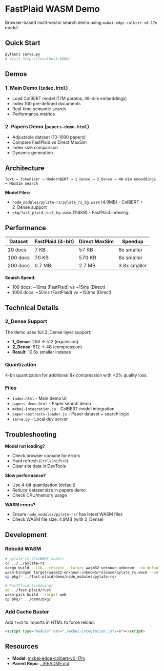 # FastPlaid WASM Demo

Browser-based multi-vector search demo using `mxbai-edge-colbert-v0-17m` model.

## Quick Start

```bash
python3 serve.py
# Visit http://localhost:8000/
```

## Demos

### 1. Main Demo (`index.html`)
- Load ColBERT model (17M params, 48-dim embeddings)
- Index 100 pre-defined documents
- Real-time semantic search
- Performance metrics

### 2. Papers Demo (`papers-demo.html`)
- Adjustable dataset (10-1000 papers)
- Compare FastPlaid vs Direct MaxSim
- Index size comparison
- Dynamic generation

## Architecture

```
Text → Tokenizer → ModernBERT → 1_Dense → 2_Dense → 48-dim embeddings → MaxSim Search
```

**Model Files:**
- `node_modules/pylate-rs/pylate_rs_bg.wasm` (4.9MB) - ColBERT + 2_Dense support
- `pkg/fast_plaid_rust_bg.wasm` (114KB) - FastPlaid indexing

## Performance

| Dataset | FastPlaid (4-bit) | Direct MaxSim | Speedup |
|---------|------------------|---------------|---------|
| 10 docs | 7 KB | 57 KB | 8x smaller |
| 100 docs | 70 KB | 570 KB | 8x smaller |
| 200 docs | 0.7 MB | 2.7 MB | 3.8x smaller |

**Search Speed:**
- 100 docs: ~10ms (FastPlaid) vs ~15ms (Direct)
- 1000 docs: ~50ms (FastPlaid) vs ~150ms (Direct)

## Technical Details

### 2_Dense Support
The demo uses full 2_Dense layer support:
- **1_Dense**: 256 → 512 (expansion)
- **2_Dense**: 512 → 48 (compression)
- **Result**: 10.6x smaller indexes

### Quantization
4-bit quantization for additional 8x compression with <2% quality loss.

### Files
- `index.html` - Main demo UI
- `papers-demo.html` - Paper search demo
- `mxbai-integration.js` - ColBERT model integration
- `paper-abstracts-loader.js` - Paper dataset + search logic
- `serve.py` - Local dev server

## Troubleshooting

**Model not loading?**
- Check browser console for errors
- Hard refresh (`Ctrl+Shift+R`)
- Clear site data in DevTools

**Slow performance?**
- Use 4-bit quantization (default)
- Reduce dataset size in papers demo
- Check CPU/memory usage

**WASM errors?**
- Ensure `node_modules/pylate-rs/` has latest WASM files
- Check WASM file size: 4.9MB (with 2_Dense)

## Development

### Rebuild WASM
```bash
# pylate-rs (ColBERT model)
cd ../../pylate-rs
cargo build --lib --release --target wasm32-unknown-unknown --no-default-features --features wasm
wasm-bindgen target/wasm32-unknown-unknown/release/pylate_rs.wasm --out-dir pkg --target web
cp pkg/* ../fast-plaid/demo/node_modules/pylate-rs/

# FastPlaid (indexing)
cd ../fast-plaid/rust
wasm-pack build --target web
cp pkg/* ../demo/pkg/
```

### Add Cache Buster
Add `?v=X` to imports in HTML to force reload:
```html
<script type="module" src="./mxbai-integration.js?v=8"></script>
```

## Resources

- **Model**: [mxbai-edge-colbert-v0-17m](https://huggingface.co/mixedbread-ai/mxbai-edge-colbert-v0-17m)
- **Parent Repo**: [../README.md](../README.md)
